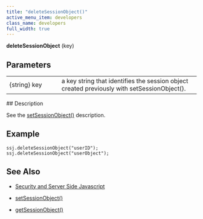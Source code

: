 ```yaml
---
title: "deleteSessionObject()"
active_menu_item: developers
class_name: developers
full_width: true
---
```



**deleteSessionObject** (key)

## Parameters

<table>
<tr>
<td width="165">
{string} key

</td>
<td width="27">
</td>
<td width="688">
a key string that identifies the session object created previously with setSessionObject().

</td>
</tr>
</table>
## Description

See the [setSessionObject()](setsessionobject) description.

## Example

    ssj.deleteSessionObject("userID");
    ssj.deleteSessionObject("userObject");
   

## See Also

 - [Security and Server Side Javascript](../../../server-side-scripting-overview/writing-secure-code)

 - [setSessionObject()](setsessionobject)

 - [getSessionObject()](getsessionobject)

